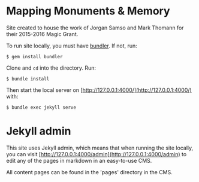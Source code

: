 # Mapping Monuments & Memory

Site created to house the work of Jorgan Samso and Mark Thomann for their 2015-2016 Magic Grant.

To run site locally, you must have [bundler](http://bundler.io/). If not, run:

`$ gem install bundler`

Clone and `cd` into the directory. Run:

`$ bundle install`

Then start the local server on [http://127.0.0.1:4000/](http://127.0.0.1:4000/) with:

`$ bundle exec jekyll serve`

# Jekyll admin

This site uses Jekyll admin, which means that when running the site locally, you can visit [http://127.0.0.1:4000/admin](http://127.0.0.1:4000/admin) to edit any of the pages in markdown in an easy-to-use CMS.

All content pages can be found in the 'pages' directory in the CMS.
